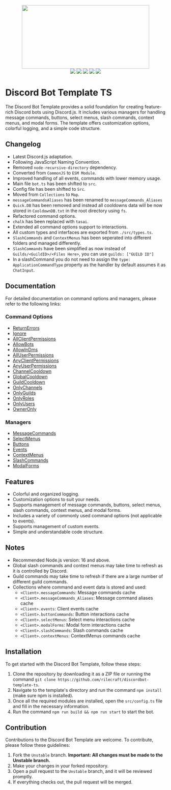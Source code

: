 <p align="center">
  <img src="https://media.discordapp.net/attachments/774290264764055582/1093484780525469757/A_banner_for_a_discord_bots_template_made_using_discord.js.png" height="200" width="400"><br>
  <img src="https://img.shields.io/badge/version-1.0.0-05122A?style=for-the-badge">
  <a href="https://discord.gg/VStdRr8nP2"><img src="https://img.shields.io/badge/discord-invite-5865f2?style=for-the-badge&logo=discord&logoColor=white"></a>
  <img src="https://img.shields.io/github/issues/RileCraft/DiscordBot-Template-ts.svg?style=for-the-badge">
  <img src="https://img.shields.io/github/forks/RileCraft/DiscordBot-Template-ts.svg?style=for-the-badge">
  <img src="https://img.shields.io/github/stars/RileCraft/DiscordBot-Template-ts.svg?style=for-the-badge">
</p>

# Discord Bot Template TS

The Discord Bot Template provides a solid foundation for creating feature-rich Discord bots using Discord.js. It includes various managers for handling message commands, buttons, select menus, slash commands, context menus, and modal forms. The template offers customization options, colorful logging, and a simple code structure.

## Changelog

- Latest Discord.js adaptation.
- Following JavaScript Naming Convention.
- Removed `node-recursive-directory` dependency.
- Converted from `CommonJS` to `ESM Module`.
- Improved handling of all events, commands with lower memory usage.
- Main file `bot.ts` has been shifted to `src`.
- Config file has been shifted to `Src`.
- Moved from `Collections` to `Map`.
- `messageCommandsAliases` has been renamed to `messageCommands_Aliases`
- `Quick.DB` has been removed and instead all cooldowns data will be now stored in `CooldownDB.txt` in the root directory using `fs`.
- Refactored command options.
- `chalk` has been replaced with `tasai`.
- Extended all command options support to interactions.
- All custom types and interfaces are exported from `./src/types.ts`.
- `SlashCommands` and `ContextMenus` has been seperated into different folders and managed differently.
- `SlashCommands` have been simplified as now instead of `Guilds/<GuildID>/<Files Here>`, you can use `guilds: ["GUILD ID"]`
- In a slashCommand you do not need to assign the `type: ApplicationCommandType` property as the handler by default assumes it as `ChatInput`.

## Documentation

For detailed documentation on command options and managers, please refer to the following links:

### Command Options

- [ReturnErrors](/.github/DOCS/commandOptions/returnErrors.md)
- [Ignore](/.github/DOCS/commandOptions/ignore.md)
- [AllClientPermissions](/.github/DOCS/commandOptions/allClientPermissions.md)
- [AllowBots](/.github/DOCS/commandOptions/allowBots.md)
- [AllowInDms](/.github/DOCS/commandOptions/allowInDms.md)
- [AllUserPermissions](/.github/DOCS/commandOptions/allUserPermissions.md)
- [AnyClientPermissions](/.github/DOCS/commandOptions/anyClientPermissions.md)
- [AnyUserPermissions](/.github/DOCS/commandOptions/anyUserPermissions.md)
- [ChannelCooldown](/.github/DOCS/commandOptions/channelCooldown.md)
- [GlobalCooldown](/.github/DOCS/commandOptions/globalCooldown.md)
- [GuildCooldown](/.github/DOCS/commandOptions/guildCooldown.md)
- [OnlyChannels](/.github/DOCS/commandOptions/onlyChannels.md)
- [OnlyGuilds](/.github/DOCS/commandOptions/onlyGuilds.md)
- [OnlyRoles](/.github/DOCS/commandOptions/onlyRoles.md)
- [OnlyUsers](/.github/DOCS/commandOptions/onlyUsers.md)
- [OwnerOnly](/.github/DOCS/commandOptions/ownerOnly.md)

### Managers

- [MessageCommands](/.github/DOCS/managers/messageCommands.md)
- [SelectMenus](/.github/DOCS/managers/selectMenus.md)
- [Buttons](/.github/DOCS/managers/buttons.md)
- [Events](/.github/DOCS/managers/events.md)
- [ContextMenus](/.github/DOCS/managers/contextMenus.md)
- [SlashCommands](/.github/DOCS/managers/slashCommands.md)
- [ModalForms](/.github/DOCS/managers/modalForms.md)

## Features

- Colorful and organized logging.
- Customization options to suit your needs.
- Supports management of message commands, buttons, select menus, slash commands, context menus, and modal forms.
- Includes a variety of commonly used command options (not applicable to events).
- Supports management of custom events.
- Simple and understandable code structure.

## Notes

- Recommended Node.js version: 16 and above.
- Global slash commands and context menus may take time to refresh as it is controlled by Discord.
- Guild commands may take time to refresh if there are a large number of different guild commands.
- Collections where command and event data is stored and used:
  - `<Client>.messageCommands`: Message commands cache
  - `<Client>.messageCommands_Aliases`: Message command aliases cache
  - `<Client>.events`: Client events cache
  - `<Client>.buttonCommands`: Button interactions cache
  - `<Client>.selectMenus`: Select menu interactions cache
  - `<Client>.modalForms`: Modal form interactions cache
  - `<Client>.slashCommands`: Slash commands cache
  - `<Client>.contextMenus`: ContextMenus commands cache

## Installation

To get started with the Discord Bot Template, follow these steps:

1. Clone the repository by downloading it as a ZIP file or running the command `git clone https://github.com/rilecraft/discordbot-template-ts`.
2. Navigate to the template's directory and run the command `npm install` (make sure npm is installed).
3. Once all the required modules are installed, open the `src/config.ts` file and fill in the necessary information.
4. Run the command `npm run build && npm run start` to start the bot.

## Contribution

Contributions to the Discord Bot Template are welcome. To contribute, please follow these guidelines:

1. Fork the `Unstable` branch. **Important: All changes must be made to the Unstable branch.**
2. Make your changes in your forked repository.
3. Open a pull request to the `Unstable` branch, and it will be reviewed promptly.
4. If everything checks out, the pull request will be merged.
